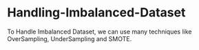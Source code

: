 # Handling-Imbalanced-Dataset
To Handle Imbalanced Dataset, we can use many techniques like OverSampling, UnderSampling and SMOTE.
